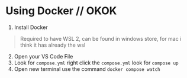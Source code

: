 # Using Docker // OKOK
1. Install Docker
> Required to have WSL 2, can be found in windows store, for mac i think it has already the wsl
2. Open your VS Code File
3. Look for `compose.yml` right click the `compose.yml` look for `compose up`
4. Open new terminal use the command `docker compose watch`
